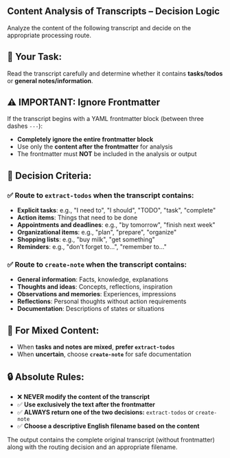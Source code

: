 ## Content Analysis of Transcripts – Decision Logic

Analyze the content of the following transcript and decide on the appropriate processing route.

## 🧠 Your Task:

Read the transcript carefully and determine whether it contains **tasks/todos** or **general notes/information**.

## ⚠️ IMPORTANT: Ignore Frontmatter

If the transcript begins with a YAML frontmatter block (between three dashes `---`):
- **Completely ignore the entire frontmatter block**
- Use only the **content after the frontmatter** for analysis
- The frontmatter must **NOT** be included in the analysis or output

## 🧭 Decision Criteria:

### ✅ Route to `extract-todos` when the transcript contains:
- **Explicit tasks**: e.g., "I need to", "I should", "TODO", "task", "complete"
- **Action items**: Things that need to be done
- **Appointments and deadlines**: e.g., "by tomorrow", "finish next week"
- **Organizational items**: e.g., "plan", "prepare", "organize"
- **Shopping lists**: e.g., "buy milk", "get something"
- **Reminders**: e.g., "don't forget to...", "remember to..."

### ✅ Route to `create-note` when the transcript contains:
- **General information**: Facts, knowledge, explanations
- **Thoughts and ideas**: Concepts, reflections, inspiration
- **Observations and memories**: Experiences, impressions
- **Reflections**: Personal thoughts without action requirements
- **Documentation**: Descriptions of states or situations

## 🔄 For Mixed Content:

- When **tasks and notes are mixed**, **prefer `extract-todos`**
- When **uncertain**, choose **`create-note`** for safe documentation

## 🔒 Absolute Rules:

- ❌ **NEVER modify the content of the transcript**
- ✅ **Use exclusively the text after the frontmatter**
- ✅ **ALWAYS return one of the two decisions:** `extract-todos` or `create-note`
- ✅ **Choose a descriptive English filename based on the content**

The output contains the complete original transcript (without frontmatter) along with the routing decision and an appropriate filename.